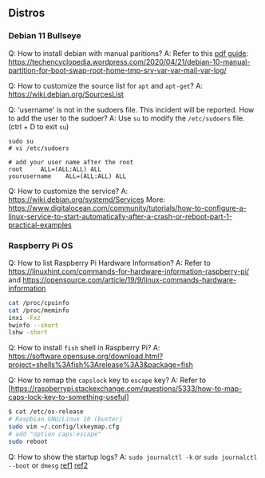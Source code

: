## Distros

### Debian 11 Bullseye

Q: How to install debian with manual paritions?
A: Refer to this [pdf guide](../assets/pdf/Debian%2010%20Manual%20Partition%20for%20_boot,%20_swap,%20root,%20_home,%20_tmp,%20_srv,%20_var,%20_var_mail,%20_var_log%20–%20Tech%20Encyclopedia.pdf): https://techencyclopedia.wordpress.com/2020/04/21/debian-10-manual-partition-for-boot-swap-root-home-tmp-srv-var-var-mail-var-log/

Q: How to customize the source list for `apt` and `apt-get`?
A: https://wiki.debian.org/SourcesList

Q: 'username' is not in the sudoers file. This incident will be reported. How to add the user to the sudoer?
A: Use `su` to modify the `/etc/sudoers` file. (ctrl + D to exit `su`)

```
sudo su
# vi /etc/sudoers

# add your user name after the root
root     ALL=(ALL:ALL) ALL
yourusername    ALL=(ALL:ALL) ALL
```

Q: How to customize the service?
A: https://wiki.debian.org/systemd/Services
More: https://www.digitalocean.com/community/tutorials/how-to-configure-a-linux-service-to-start-automatically-after-a-crash-or-reboot-part-1-practical-examples

### Raspberry Pi OS

Q: How to list Raspberry Pi Hardware Information?
A: Refer to https://linuxhint.com/commands-for-hardware-information-raspberry-pi/ and https://opensource.com/article/19/9/linux-commands-hardware-information

```bash
cat /proc/cpuinfo
cat /proc/meminfo
inxi -Fxz
hwinfo --short
lshw -short
```

Q: How to install `fish` shell in Raspberry Pi?
A: https://software.opensuse.org/download.html?project=shells%3Afish%3Arelease%3A3&package=fish

Q: How to remap the `capslock` key to `escape` key?
A: Refer to [https://raspberrypi.stackexchange.com/questions/5333/how-to-map-caps-lock-key-to-something-useful]

```bash
$ cat /etc/os-release
# Raspbian GNU/Linux 10 (buster)
sudo vim ~/.config/lxkeymap.cfg
# add "option caps:escape"
sudo reboot
```

Q: How to show the startup logs?
A: `sudo journalctl -k` or `sudo journalctl --boot` or `dmesg`
[ref1](https://forums.raspberrypi.com/viewtopic.php?t=124235) [ref2](https://raspberrypi.stackexchange.com/questions/949/running-headless-checking-boot-screen-messages)
